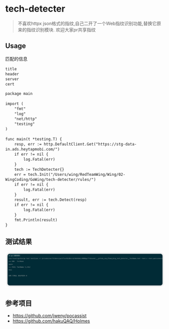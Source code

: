 # tech-detecter
> 不喜欢httpx json格式的指纹,自己二开了一个Web指纹识别功能,替换它原来的指纹识别模块.
欢迎大家pr共享指纹

## Usage
匹配的信息
```azure
title
header
server
cert
```

```azure
package main

import (
	"fmt"
	"log"
	"net/http"
	"testing"
)

func main(t *testing.T) {
	resp, err := http.DefaultClient.Get("https://stg-data-in.ads.heytapmobi.com/")
	if err != nil {
		log.Fatal(err)
	}
	tech := TechDetecter{}
	err = tech.Init("/Users/wing/RedTeamWing/Wing/02-WingCoding/GoWing/tech-detecter/rules/")
	if err != nil {
		log.Fatal(err)
	}
	result, err := tech.Detect(resp)
	if err != nil {
		log.Fatal(err)
	}
	fmt.Println(result)
}
```
## 测试结果
![img.png](img/img.png)

## 参考项目
- https://github.com/jweny/pocassist
- https://github.com/hakuQAQ/Holmes